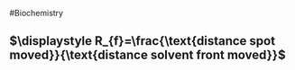 #Biochemistry 
## $\displaystyle R_{f}=\frac{\text{distance spot moved}}{\text{distance solvent front moved}}$
